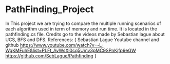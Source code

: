 # PathFinding_Project
In This project we are trying to compare the multiple running scenarios of each algorithm used in term of memory and run time. It is located in the pathfinding.cs file. Credits go to the videos made by Sebastian lague about UCS, BFS and DFS. References: { Sebastian Lague Youtube channel and github https://www.youtube.com/watch?v=-L-WgKMFuhE&list=PLFt_AvWsXl0cq5Umv3pMC9SPnKjfp9eGW https://github.com/SebLague/Pathfinding }
